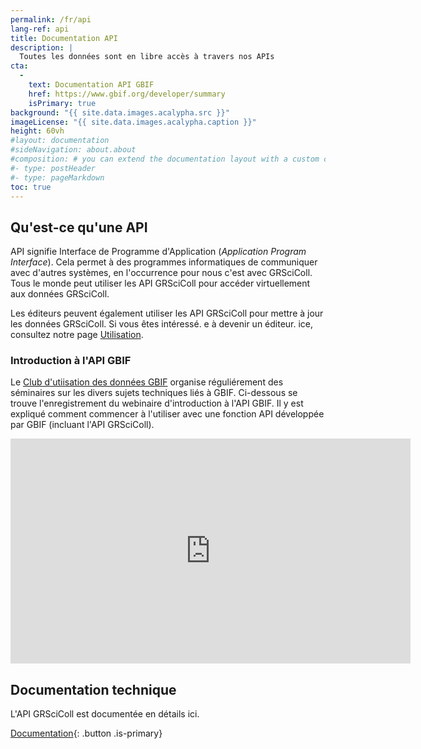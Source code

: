 ```yaml
---
permalink: /fr/api
lang-ref: api
title: Documentation API
description: |
  Toutes les données sont en libre accès à travers nos APIs
cta:
  - 
    text: Documentation API GBIF
    href: https://www.gbif.org/developer/summary
    isPrimary: true
background: "{{ site.data.images.acalypha.src }}"
imageLicense: "{{ site.data.images.acalypha.caption }}"
height: 60vh
#layout: documentation
#sideNavigation: about.about
#composition: # you can extend the documentation layout with a custom composition
#- type: postHeader
#- type: pageMarkdown
toc: true
---
```


## Qu'est-ce qu'une API

API signifie Interface de Programme d'Application (*Application Program Interface*). Cela permet à des programmes informatiques de communiquer avec d'autres systèmes, en l'occurrence pour nous c'est avec GRSciColl. Tous le monde peut utiliser les API GRSciColl pour accéder virtuellement aux données GRSciColl.

Les éditeurs peuvent également utiliser les API GRSciColl pour mettre à jour les données GRSciColl. Si vous êtes intéressé. e à devenir un éditeur. ice, consultez notre page [Utilisation](how-to#become-editor).

### Introduction à l'API GBIF

Le [Club d'utiisation des données GBIF](https://www.gbif.org/data-use-club) organise réguliérement des séminaires sur les divers sujets techniques liés à GBIF. Ci-dessous se trouve l'enregistrement du webinaire d'introduction à l'API GBIF. Il y est expliqué comment commencer à l'utiliser avec une fonction API développée par GBIF (incluant l'API GRSciColl).

<iframe title="vimeo-player" src="https://player.vimeo.com/video/797699677?h=e9fb58d307" width="640" height="360" frameborder="0" allowfullscreen></iframe>

## Documentation technique

L'API GRSciColl est documentée en détails ici.

[Documentation](https://gbif.org/developer/registry#collections){: .button .is-primary}

